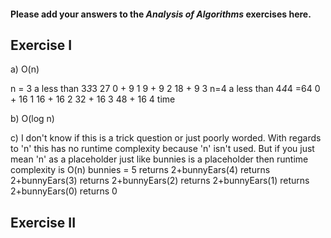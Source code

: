 #### Please add your answers to the ***Analysis of  Algorithms*** exercises here.

## Exercise I

a) O(n)

n = 3
a less than 3*3*3 27
0 + 9                   1
9 + 9                   2
18 + 9                  3
n=4
a less than 4*4*4 =64
0 + 16                  1
16 + 16                 2
32 + 16                 3
48 + 16                 4
time

b) O(log n)


c) I don't know if this is a trick question or just poorly worded. With regards to 'n' this has no runtime complexity because 'n' isn't used. But if you just mean 'n' as a placeholder just like bunnies is a placeholder then runtime complexity is O(n)
bunnies = 5
returns 2+bunnyEars(4)
    returns 2+bunnyEars(3)
      returns 2+bunnyEars(2)
        returns 2+bunnyEars(1)
          returns 2+bunnyEars(0)
returns 0

## Exercise II


